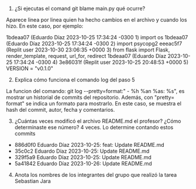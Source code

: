 
1) ¿Si ejecutas el comand git blame main.py qué ocurre?

Aparece linea por linea quien ha hecho cambios en el archivo y cuando los hizo. En este caso, por ejemplo:

1bdeaa07 (Eduardo Díaz 2023-10-25 17:34:24 -0300  1) import os
1bdeaa07 (Eduardo Díaz 2023-10-25 17:34:24 -0300  2) import psycopg2
eeeac5f7 (Replit user  2023-10-30 23:06:35 +0000  3) from flask import Flask, render_template, request, url_for, redirect
1bdeaa07 (Eduardo Díaz 2023-10-25 17:34:24 -0300  4) 
3e86031f (Replit user  2023-10-25 20:48:53 +0000  5) VERSION = "v0.1.0"


2) Explica cómo funciona el comando log del paso 5

La funcion del comando: git log --pretty=format:" - %h %an %as: %s", es mostrar un historial de commits del repositorio. Además, con "pretty= format" se indica un formato para mostrarlo. En este caso, se muestra el hash del commit, autor, fecha y comentarios.

3) ¿Cuántas veces modificó el archivo README.md el profesor? ¿Cómo determinaste ese número?
4 veces. Lo determine contando estos commits

 - 886d0f0 Eduardo Díaz 2023-10-25: feat: Update README.md
 - 35c0c2 Eduardo Díaz 2023-10-25: Update README.md
 - 329f5a9 Eduardo Díaz 2023-10-25: Update README.md
 - 5a41842 Eduardo Díaz 2023-10-26: Update README.md

4) Anota los nombres de los integrantes del grupo que realizó la tarea
Sebastian Jara
